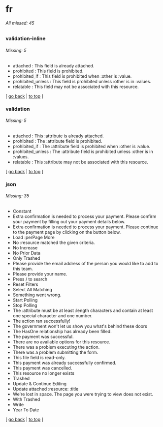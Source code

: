 # fr

###### All missed: 45


### validation-inline

###### Missing: 5

* attached : This field is already attached.
* prohibited : This field is prohibited.
* prohibited_if : This field is prohibited when :other is :value.
* prohibited_unless : This field is prohibited unless :other is in :values.
* relatable : This field may not be associated with this resource.


[ [go back](../TODO.md) | [to top](#) ]

### validation

###### Missing: 5

* attached : This :attribute is already attached.
* prohibited : The :attribute field is prohibited.
* prohibited_if : The :attribute field is prohibited when :other is :value.
* prohibited_unless : The :attribute field is prohibited unless :other is in :values.
* relatable : This :attribute may not be associated with this resource.


[ [go back](../TODO.md) | [to top](#) ]

### json

###### Missing: 35

* Constant
* Extra confirmation is needed to process your payment. Please confirm your payment by filling out your payment details below.
* Extra confirmation is needed to process your payment. Please continue to the payment page by clicking on the button below.
* Load :perPage More
* No :resource matched the given criteria.
* No Increase
* No Prior Data
* Only Trashed
* Please provide the email address of the person you would like to add to this team.
* Please provide your name.
* Press / to search
* Reset Filters
* Select All Matching
* Something went wrong.
* Start Polling
* Stop Polling
* The :attribute must be at least :length characters and contain at least one special character and one number.
* The action ran successfully!
* The government won't let us show you what's behind these doors
* The HasOne relationship has already been filled.
* The payment was successful.
* There are no available options for this resource.
* There was a problem executing the action.
* There was a problem submitting the form.
* This file field is read-only.
* This payment was already successfully confirmed.
* This payment was cancelled.
* This resource no longer exists
* Trashed
* Update & Continue Editing
* Update attached :resource: :title
* We're lost in space. The page you were trying to view does not exist.
* With Trashed
* Write
* Year To Date


[ [go back](../TODO.md) | [to top](#) ]

